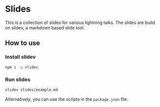 # Slides

This is a collection of slides for various lightning talks.
The slides are build on slidev, a markdown based slide tool.

## How to use

### Install slidev

```bash
npm i -g slidev
```

### Run slides

```bash
slidev slides/example.md
```

Alternatively, you can use the scripts in the `package.json` file.
